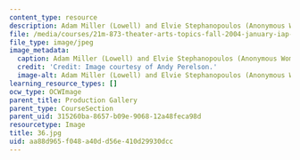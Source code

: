 ```yaml
---
content_type: resource
description: Adam Miller (Lowell) and Elvie Stephanopoulos (Anonymous Woman).
file: /media/courses/21m-873-theater-arts-topics-fall-2004-january-iap-2005/aa88d965f048a40dd56e410d29930dcc_36.jpg
file_type: image/jpeg
image_metadata:
  caption: Adam Miller (Lowell) and Elvie Stephanopoulos (Anonymous Woman).
  credit: 'Credit: Image courtesy of Andy Perelson.'
  image-alt: Adam Miller (Lowell) and Elvie Stephanopoulos (Anonymous Woman).
learning_resource_types: []
ocw_type: OCWImage
parent_title: Production Gallery
parent_type: CourseSection
parent_uid: 315260ba-8657-b09e-9068-12a48feca98d
resourcetype: Image
title: 36.jpg
uid: aa88d965-f048-a40d-d56e-410d29930dcc
---
```

